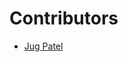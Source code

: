 # Contributors

<!-- prettier-ignore-start -->
- [Jug Patel](https://github.com/MadDevMax)
<!-- prettier-ignore-end -->